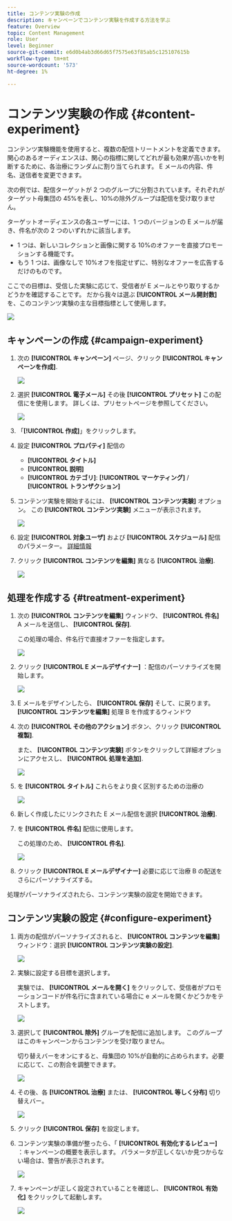 ```yaml
---
title: コンテンツ実験の作成
description: キャンペーンでコンテンツ実験を作成する方法を学ぶ
feature: Overview
topic: Content Management
role: User
level: Beginner
source-git-commit: e6d0b4ab3d66d65f7575e63f85ab5c125107615b
workflow-type: tm+mt
source-wordcount: '573'
ht-degree: 1%

---
```


# コンテンツ実験の作成 {#content-experiment}

コンテンツ実験機能を使用すると、複数の配信トリートメントを定義できます。 関心のあるオーディエンスは、関心の指標に関してどれが最も効果が高いかを判断するために、各治療にランダムに割り当てられます。 E メールの内容、件名、送信者を変更できます。

次の例では、配信ターゲットが 2 つのグループに分割されています。それぞれがターゲット母集団の 45%を表し、10%の除外グループは配信を受け取りません。

ターゲットオーディエンスの各ユーザーには、1 つのバージョンの E メールが届き、件名が次の 2 つのいずれかに該当します。

* 1 つは、新しいコレクションと画像に関する 10%のオファーを直接プロモーションする機能です。
* もう 1 つは、画像なしで 10%オフを指定せずに、特別なオファーを広告するだけのものです。

ここでの目標は、受信した実験に応じて、受信者が E メールとやり取りするかどうかを確認することです。 だから我々は選ぶ **[!UICONTROL メール開封数]** を、このコンテンツ実験の主な目標指標として使用します。

![](assets/content_experiment.png)

## キャンペーンの作成 {#campaign-experiment}

1. 次の **[!UICONTROL キャンペーン]** ページ、クリック **[!UICONTROL キャンペーンを作成]**.

   ![](assets/content_experiment_1.png)

1. 選択 **[!UICONTROL 電子メール]** その後 **[!UICONTROL プリセット]** この配信にを使用します。 詳しくは、プリセットページを参照してください。

   ![](assets/content_experiment_2.png)

1. 「**[!UICONTROL 作成]**」をクリックします。

1. 設定 **[!UICONTROL プロパティ]** 配信の
   * **[!UICONTROL タイトル]**
   * **[!UICONTROL 説明]**
   * **[!UICONTROL カテゴリ]**: **[!UICONTROL マーケティング]** / **[!UICONTROL トランザクション]**

1. コンテンツ実験を開始するには、 **[!UICONTROL コンテンツ実験]** オプション。 この **[!UICONTROL コンテンツ実験]** メニューが表示されます。

   ![](assets/content_experiment_3.png)

1. 設定 **[!UICONTROL 対象ユーザ]** および **[!UICONTROL スケジュール]** 配信のパラメーター。 [詳細情報](create-campaign.md)

1. クリック **[!UICONTROL コンテンツを編集]** 異なる **[!UICONTROL 治療]**.

   ![](assets/content_experiment_4.png)

## 処理を作成する {#treatment-experiment}

1. 次の **[!UICONTROL コンテンツを編集]** ウィンドウ、 **[!UICONTROL 件名]** A メールを送信し、 **[!UICONTROL 保存]**.

   この処理の場合、件名行で直接オファーを指定します。

   ![](assets/content_experiment_5.png)

1. クリック **[!UICONTROL E メールデザイナー]** ：配信のパーソナライズを開始します。

   ![](assets/content_experiment_6.png)

1. E メールをデザインしたら、 **[!UICONTROL 保存]** そして、に戻ります。 **[!UICONTROL コンテンツを編集]** 処理 B を作成するウィンドウ

1. 次の **[!UICONTROL その他のアクション]** ボタン、クリック **[!UICONTROL 複製]**.

   また、 **[!UICONTROL コンテンツ実験]** ボタンをクリックして詳細オプションにアクセスし、 **[!UICONTROL 処理を追加]**.

   ![](assets/content_experiment_7.png)

1. を **[!UICONTROL タイトル]** これらをより良く区別するための治療の

   ![](assets/content_experiment_8.png)

1. 新しく作成したにリンクされた E メール配信を選択 **[!UICONTROL 治療]**.

1. を **[!UICONTROL 件名]** 配信に使用します。

   この処理のため、 **[!UICONTROL 件名]**.

   ![](assets/content_experiment_9.png)

1. クリック **[!UICONTROL E メールデザイナー]** 必要に応じて治療 B の配送をさらにパーソナライズする。

処理がパーソナライズされたら、コンテンツ実験の設定を開始できます。

## コンテンツ実験の設定 {#configure-experiment}

1. 両方の配信がパーソナライズされると、 **[!UICONTROL コンテンツを編集]** ウィンドウ：選択 **[!UICONTROL コンテンツ実験の設定]**.

   ![](assets/content_experiment_10.png)

1. 実験に設定する目標を選択します。

   実験では、 **[!UICONTROL メールを開く]** をクリックして、受信者がプロモーションコードが件名行に含まれている場合に e メールを開くかどうかをテストします。

   ![](assets/content_experiment_11.png)

1. 選択して **[!UICONTROL 除外]** グループを配信に追加します。 このグループはこのキャンペーンからコンテンツを受け取りません。

   切り替えバーをオンにすると、母集団の 10%が自動的に占められます。必要に応じて、この割合を調整できます。

   ![](assets/content_experiment_12.png)

1. その後、各 **[!UICONTROL 治療]** または、 **[!UICONTROL 等しく分布]** 切り替えバー。

   ![](assets/content_experiment_13.png)

1. クリック **[!UICONTROL 保存]** を設定します。

1. コンテンツ実験の準備が整ったら、「 **[!UICONTROL 有効化するレビュー]** ：キャンペーンの概要を表示します。 パラメータが正しくないか見つからない場合は、警告が表示されます。

   ![](assets/content_experiment_15.png)

1. キャンペーンが正しく設定されていることを確認し、 **[!UICONTROL 有効化]** をクリックして起動します。

   ![](assets/content_experiment_14.png)


